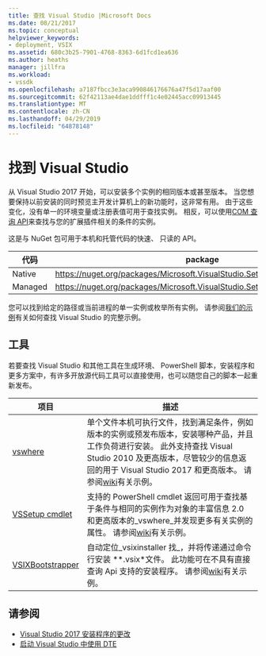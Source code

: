 ```yaml
---
title: 查找 Visual Studio |Microsoft Docs
ms.date: 08/21/2017
ms.topic: conceptual
helpviewer_keywords:
- deployment, VSIX
ms.assetid: 680c3b25-7901-4768-8363-6d1fcd1ea636
ms.author: heaths
manager: jillfra
ms.workload:
- vssdk
ms.openlocfilehash: a7187fbcc3e3aca990846176676a47f5d17aaf00
ms.sourcegitcommit: 62f42113ae4dae1ddfff1c4e02445acc09913445
ms.translationtype: MT
ms.contentlocale: zh-CN
ms.lasthandoff: 04/29/2019
ms.locfileid: "64878148"
---
```

# <a name="locate-visual-studio"></a>找到 Visual Studio

从 Visual Studio 2017 开始，可以安装多个实例的相同版本或甚至版本。 当您想要保持以前安装的同时预览主开发计算机上的新功能时，这非常有用。 由于这些变化，没有单一的环境变量或注册表值可用于查找实例。 相反，可以使用[COM 查询 API](https://msdn.microsoft.com/library/microsoft.visualstudio.setup.configuration.aspx)来查找与您的扩展插件相关的条件的实例。

这是与 NuGet 包可用于本机和托管代码的快速、 只读的 API。

| 代码 | package |
| ---- | --- |
| Native | https://nuget.org/packages/Microsoft.VisualStudio.Setup.Configuration.Native |
| Managed | https://nuget.org/packages/Microsoft.VisualStudio.Setup.Configuration.Interop |

您可以找到给定的路径或当前进程的单一实例或枚举所有实例。 请参阅[我们的示例](https://github.com/Microsoft/vs-setup-samples)有关如何查找 Visual Studio 的完整示例。

## <a name="tools"></a>工具

若要查找 Visual Studio 和其他工具在生成环境、 PowerShell 脚本，安装程序和更多方案中，有许多开放源代码工具可以直接使用，也可以随您自己的脚本一起重新发布。

| 项目 | 描述 |
| ------- | ----------- |
| [vswhere](https://github.com/Microsoft/vswhere) | 单个文件本机可执行文件，找到满足条件，例如版本的实例或预发布版本，安装哪种产品，并且工作负荷进行安装。 此外支持查找 Visual Studio 2010 及更高版本，尽管较少的信息返回的用于 Visual Studio 2017 和更高版本。 请参阅[wiki](https://github.com/Microsoft/vswhere/wiki)有关示例。 |
| [VSSetup cmdlet](https://github.com/Microsoft/vssetup.powershell) | 支持的 PowerShell cmdlet 返回可用于查找基于条件与相同的实例作为对象的丰富信息 2.0 和更高版本的_vswhere_并发现更多有关实例的属性。 请参阅[wiki](https://github.com/Microsoft/vssetup.powershell/wiki)有关示例。 |
| [VSIXBootstrapper](https://github.com/Microsoft/vsixbootstrapper) | 自动定位_vsixinstaller 找_，并将传递通过命令行安装 **.vsix*文件。 此功能可在不具有直接查询 Api 支持的安装程序。 请参阅[wiki](https://github.com/Microsoft/vsixbootstrapper/wiki)有关示例。 |

## <a name="see-also"></a>请参阅

* [Visual Studio 2017 安装程序的更改](https://devblogs.microsoft.com/setup/changes-to-visual-studio-15-setup/)
* [启动 Visual Studio 中使用 DTE](launch-visual-studio-dte.md)